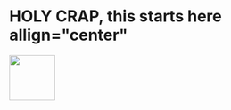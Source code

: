 <h1>
  HOLY CRAP, this starts here
  allign="center"
</h1>

<img src="https://image-bucket-alphensign.s3.ap-south-1.amazonaws.com/to+be+better.png" width="82" height="82">
